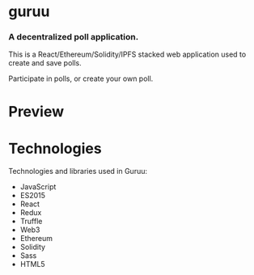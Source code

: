 # guruu
### A decentralized poll application. 
This is a React/Ethereum/Solidity/IPFS stacked web application used to create and save polls.

Participate in polls, or create your own poll. 

# Preview

# Technologies
Technologies and libraries used in Guruu:

+ JavaScript
+ ES2015
+ React
+ Redux
+ Truffle
+ Web3
+ Ethereum
+ Solidity
+ Sass
+ HTML5
